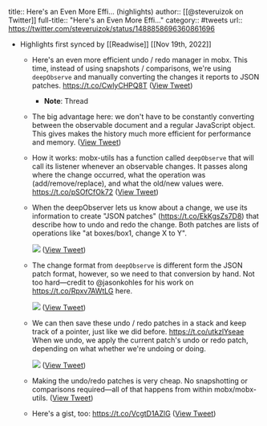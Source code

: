 title:: Here's an Even More Effi... (highlights)
author:: [[@steveruizok on Twitter]]
full-title:: "Here's an Even More Effi..."
category:: #tweets
url:: https://twitter.com/steveruizok/status/1488858696360861696

- Highlights first synced by [[Readwise]] [[Nov 19th, 2022]]
	- Here's an even more efficient undo / redo manager in mobx. This time, instead of using snapshots / comparisons, we're using `deepObserve` and manually converting the changes it reports to JSON patches. https://t.co/CwlyCHPQ8T ([View Tweet](https://twitter.com/steveruizok/status/1488858696360861696))
		- **Note**: Thread
	- The big advantage here: we don't have to be constantly converting between the observable document and a regular JavaScript object. This gives makes the history much more efficient for performance and memory. ([View Tweet](https://twitter.com/steveruizok/status/1488858697979805698))
	- How it works: mobx-utils has a function called `deepObserve` that will call its listener whenever an observable changes. It passes along where the change occurred, what the operation was (add/remove/replace), and what the old/new values were.  https://t.co/pSOfCfOk72 ([View Tweet](https://twitter.com/steveruizok/status/1488858699389145089))
	- When the deepObserver lets us know about a change, we use its information to create "JSON patches" (https://t.co/EkKgsZs7D8) that describe how to undo and redo the change. Both patches are lists of operations like "at boxes/box1, change X to Y". 
	  
	  ![](https://pbs.twimg.com/media/FKl6gdUXMAs5VbV.jpg) ([View Tweet](https://twitter.com/steveruizok/status/1488858701297594376))
	- The change format from `deepObserve` is different form the JSON patch format, however, so we need to that conversion by hand. Not too hard—credit to @jasonkohles for his work on https://t.co/Rpxv7AWtLG here. 
	  
	  ![](https://pbs.twimg.com/media/FKl6onfWQAE-D2P.jpg) ([View Tweet](https://twitter.com/steveruizok/status/1488858703419875328))
	- We can then save these undo / redo patches in a stack and keep track of a pointer, just like we did before. https://t.co/utkzlYseae When we undo, we apply the current patch's undo or redo patch, depending on what whether we're undoing or doing. 
	  
	  ![](https://pbs.twimg.com/media/FKl7Q44WUAE4Jet.jpg) ([View Tweet](https://twitter.com/steveruizok/status/1488858705575784451))
	- Making the undo/redo patches is very cheap. No snapshotting or comparisons required—all of that happens from within mobx/mobx-utils. ([View Tweet](https://twitter.com/steveruizok/status/1488858707693817863))
	- Here's a gist, too: https://t.co/VcgtD1AZlG ([View Tweet](https://twitter.com/steveruizok/status/1488858708989911044))